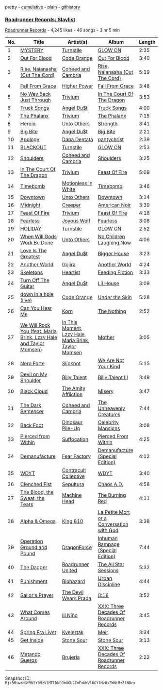 pretty - [cumulative](/playlists/cumulative/79vrB5Ei5Gk7BctdZesJJA.md) - [plain](/playlists/plain/79vrB5Ei5Gk7BctdZesJJA) - [githistory](https://github.githistory.xyz/mackorone/spotify-playlist-archive/blob/main/playlists/plain/79vrB5Ei5Gk7BctdZesJJA)

### [Roadrunner Records: Slaylist](https://open.spotify.com/playlist/79vrB5Ei5Gk7BctdZesJJA)

> 

[Roadrunner Records](https://open.spotify.com/user/roadrunnerrecords) - 4,245 likes - 46 songs - 3 hr 5 min

| No. | Title | Artist(s) | Album | Length |
|---|---|---|---|---|
| 1 | [MYSTERY](https://open.spotify.com/track/5iXnD2VizcAbErpkcuNQ6I) | [Turnstile](https://open.spotify.com/artist/2qnpHrOzdmOo1S4ox3j17x) | [GLOW ON](https://open.spotify.com/album/2NrYPcMmQBlbBxopc2XlzS) | 2:35 |
| 2 | [Out For Blood](https://open.spotify.com/track/3Lq6gNTGCu9SOChMq8ZZfY) | [Code Orange](https://open.spotify.com/artist/6qtECqesbU29iftyeWmldK) | [Out For Blood](https://open.spotify.com/album/3x5nuvzBBCBsORW1Jrl0ZT) | 3:40 |
| 3 | [Rise, Naianasha \(Cut The Cord\)](https://open.spotify.com/track/1wjRnRqstnMDmO3CbOL6AL) | [Coheed and Cambria](https://open.spotify.com/artist/3utxjLheHaVEd9bPjQRsy8) | [Rise, Naianasha \(Cut The Cord\)](https://open.spotify.com/album/2zGZlGvfC5yrZO6YXhIF8p) | 5:19 |
| 4 | [Fall From Grace](https://open.spotify.com/track/5MIHYD2WUOjCNkqOzB7Vi0) | [Higher Power](https://open.spotify.com/artist/6yv0Vd63iiAaW4665Cs9vT) | [Fall From Grace](https://open.spotify.com/album/5hdLUzCRY0TJ9tEzVWtjuG) | 3:48 |
| 5 | [No Way Back Just Through](https://open.spotify.com/track/1JQaVRvmmInKm7WG0H6FDK) | [Trivium](https://open.spotify.com/artist/278ZYwGhdK6QTzE3MFePnP) | [In The Court Of The Dragon](https://open.spotify.com/album/0mrtkWYrUzTuFwyiiQPdQs) | 3:53 |
| 6 | [Truck Songs](https://open.spotify.com/track/44jxWjjs75MIzZJFVDdGrO) | [Angel Du$t](https://open.spotify.com/artist/2ynylCO9SRPTKjgNEH0Y2a) | [Truck Songs](https://open.spotify.com/album/4P65HHtKkH46q5YuYWq9ck) | 4:00 |
| 7 | [The Phalanx](https://open.spotify.com/track/6aXZwKM6C2aNVZiMpf0AMh) | [Trivium](https://open.spotify.com/artist/278ZYwGhdK6QTzE3MFePnP) | [The Phalanx](https://open.spotify.com/album/3AYR093HV8sXPrCjWHKzrf) | 7:15 |
| 8 | [Heroin](https://open.spotify.com/track/7MaP6xY4sG6aOTImzoQW1f) | [Unto Others](https://open.spotify.com/artist/1W5khHrkcznsyChxwIBfAI) | [Strength](https://open.spotify.com/album/03By4D4AeAw1KPlfFt76yA) | 3:41 |
| 9 | [Big Bite](https://open.spotify.com/track/16ThVjXmR8yTDihJ5g70r4) | [Angel Du$t](https://open.spotify.com/artist/2ynylCO9SRPTKjgNEH0Y2a) | [Big Bite](https://open.spotify.com/album/0TCf57rej2wShcUzX91XOK) | 2:21 |
| 10 | [Apology](https://open.spotify.com/track/0X27iVkN6LkAqpX0J6zqoh) | [Dana Dentata](https://open.spotify.com/artist/1QiXZr91PL7BG5jT7j14uB) | [pantychrist](https://open.spotify.com/album/0Gji77UOi0Y8AD2x4aeCbi) | 2:39 |
| 11 | [BLACKOUT](https://open.spotify.com/track/0bGImSqDB2ebdeoCidUC8o) | [Turnstile](https://open.spotify.com/artist/2qnpHrOzdmOo1S4ox3j17x) | [GLOW ON](https://open.spotify.com/album/2NrYPcMmQBlbBxopc2XlzS) | 2:53 |
| 12 | [Shoulders](https://open.spotify.com/track/4o7yTUS7EFgYOcFDyN8U27) | [Coheed and Cambria](https://open.spotify.com/artist/3utxjLheHaVEd9bPjQRsy8) | [Shoulders](https://open.spotify.com/album/1foAheWx5434SZa2TxIkxO) | 3:25 |
| 13 | [In The Court Of The Dragon](https://open.spotify.com/track/40iyvp3T5mgHhTRefrTVFR) | [Trivium](https://open.spotify.com/artist/278ZYwGhdK6QTzE3MFePnP) | [Feast Of Fire](https://open.spotify.com/album/0Wv1dffJbn76Vsh4CWeoOq) | 5:09 |
| 14 | [Timebomb](https://open.spotify.com/track/3Mol9yc6kEdpu8lKEvsune) | [Motionless In White](https://open.spotify.com/artist/6MwPCCR936cYfM1dLsGVnl) | [Timebomb](https://open.spotify.com/album/0QaS7rHAPOIE3P0zaB99Xu) | 3:46 |
| 15 | [Downtown](https://open.spotify.com/track/7nZtasMoMDj5jOmLaG0GjJ) | [Unto Others](https://open.spotify.com/artist/1W5khHrkcznsyChxwIBfAI) | [Downtown](https://open.spotify.com/album/7FMazZdrzvNM2NsKSqi6Lg) | 3:14 |
| 16 | [Midnight](https://open.spotify.com/track/63VSTHGYmrg7QSExdSRxKI) | [Creeper](https://open.spotify.com/artist/0nV7SiEIVtPLTSJ6NwWDGj) | [American Noir](https://open.spotify.com/album/4ddTgrLBjiaQbjcDeWtrUg) | 3:39 |
| 17 | [Feast Of Fire](https://open.spotify.com/track/4iJg7QdhqLHwfYOmYHqU9z) | [Trivium](https://open.spotify.com/artist/278ZYwGhdK6QTzE3MFePnP) | [Feast Of Fire](https://open.spotify.com/album/0Wv1dffJbn76Vsh4CWeoOq) | 4:18 |
| 18 | [Fearless](https://open.spotify.com/track/7mvfSh2FqzHBv2uoLgoHME) | [Joyous Wolf](https://open.spotify.com/artist/48vfT7i3EmuNEDAVRhzxpp) | [Fearless](https://open.spotify.com/album/07JymTZmXvEZnX1eknGIOq) | 3:08 |
| 19 | [HOLIDAY](https://open.spotify.com/track/1dB0NylVkpjdOe8DiekIs7) | [Turnstile](https://open.spotify.com/artist/2qnpHrOzdmOo1S4ox3j17x) | [GLOW ON](https://open.spotify.com/album/2NrYPcMmQBlbBxopc2XlzS) | 2:52 |
| 20 | [When Will Gods Work Be Done](https://open.spotify.com/track/4pHqgv6TAoIdjJY49JLaIa) | [Unto Others](https://open.spotify.com/artist/1W5khHrkcznsyChxwIBfAI) | [No Children Laughing Now](https://open.spotify.com/album/3LoGoQI6yZEXGrJ8styDvZ) | 4:06 |
| 21 | [Love Is The Greatest](https://open.spotify.com/track/70KGBOSIqfvrLwAagwXMEa) | [Angel Du$t](https://open.spotify.com/artist/2ynylCO9SRPTKjgNEH0Y2a) | [Bigger House](https://open.spotify.com/album/3M53cSxzAfidJd8SkA1tf5) | 3:23 |
| 22 | [Another World](https://open.spotify.com/track/5hsq03E3do2gWhyOVV2Api) | [Gojira](https://open.spotify.com/artist/0GDGKpJFhVpcjIGF8N6Ewt) | [Another World](https://open.spotify.com/album/4tyLNMywFElpCHVQUZVWVa) | 4:24 |
| 23 | [Skeletons](https://open.spotify.com/track/0Kxo5gRKRJTsZdoBZW2a5L) | [Heartist](https://open.spotify.com/artist/3ewd1UqC9cTejovPED15BS) | [Feeding Fiction](https://open.spotify.com/album/35UcF0fsrd9r3EJElSMG7Q) | 3:33 |
| 24 | [Turn Off The Guitar](https://open.spotify.com/track/5GyD1xmgMg02yLift5Z1BA) | [Angel Du$t](https://open.spotify.com/artist/2ynylCO9SRPTKjgNEH0Y2a) | [Lil House](https://open.spotify.com/album/3ScexrVTPWJiGP8rCAGccD) | 3:09 |
| 25 | [down in a hole \(live\)](https://open.spotify.com/track/7s9GlBRfncOqT8hIe8iepG) | [Code Orange](https://open.spotify.com/artist/6qtECqesbU29iftyeWmldK) | [Under the Skin](https://open.spotify.com/album/3NJLWqAZbcrasaV3aQFQlH) | 5:28 |
| 26 | [Can You Hear Me](https://open.spotify.com/track/5VXeawVov6ikGAaT0If8n9) | [Korn](https://open.spotify.com/artist/3RNrq3jvMZxD9ZyoOZbQOD) | [The Nothing](https://open.spotify.com/album/6mWsWVsfWpoZ2d6uxm1ND1) | 2:52 |
| 27 | [We Will Rock You \(feat\. Maria Brink, Lzzy Hale and Taylor Momsen\)](https://open.spotify.com/track/3ltS4rlFrCYkdQqGzVjXBi) | [In This Moment](https://open.spotify.com/artist/6tbLPxj1uQ6vsRQZI2YFCT), [Lzzy Hale](https://open.spotify.com/artist/3Nbau9SoiH72jmJdUTqjOY), [Maria Brink](https://open.spotify.com/artist/6W8xq7TXME3WXP7c7LMWBR), [Taylor Momsen](https://open.spotify.com/artist/31Wr64NZlSHgS0Gz6yoCr5) | [Mother](https://open.spotify.com/album/28IlwCwIt69Xh627BwUC8F) | 3:05 |
| 28 | [Nero Forte](https://open.spotify.com/track/56fiFTRrSiHHH3gBeaTg2P) | [Slipknot](https://open.spotify.com/artist/05fG473iIaoy82BF1aGhL8) | [We Are Not Your Kind](https://open.spotify.com/album/754RY5WpZ2LTUZsk8kDBju) | 5:15 |
| 29 | [Devil on My Shoulder](https://open.spotify.com/track/0qWizYBHEHpanTbr95NDq0) | [Billy Talent](https://open.spotify.com/artist/08yf5A2nS4XEeNvabDXqyg) | [Billy Talent III](https://open.spotify.com/album/3E86heHd3LiI6h4tSN608g) | 3:49 |
| 30 | [Black Cloud](https://open.spotify.com/track/1WOpN2e3zJgAHIGsJczKVr) | [The Amity Affliction](https://open.spotify.com/artist/6kNKUYGn6VNGsRoXmyoDPK) | [Misery](https://open.spotify.com/album/5AtTKLErRJPLZAOfPabe7m) | 3:47 |
| 31 | [The Dark Sentencer](https://open.spotify.com/track/0mP3O68nZjScrbgiD9UilH) | [Coheed and Cambria](https://open.spotify.com/artist/3utxjLheHaVEd9bPjQRsy8) | [The Unheavenly Creatures](https://open.spotify.com/album/42S0lDJT9wHKCVaMGgqKdm) | 7:44 |
| 32 | [Back Foot](https://open.spotify.com/track/6geuGKb1jKb6TV8sGE5eaC) | [Dinosaur Pile\-Up](https://open.spotify.com/artist/4MQsNhP9u10g1xuxaJBF0S) | [Celebrity Mansions](https://open.spotify.com/album/3sWXuwJFtO7LkD4FPrJSFu) | 3:08 |
| 33 | [Pierced from Within](https://open.spotify.com/track/6Z2McHf57ikVCiAkWvicg1) | [Suffocation](https://open.spotify.com/artist/4ItRDIouodpnW6nm4TYDk1) | [Pierced From Within](https://open.spotify.com/album/3DkYd4sSQypuGcrsw2sU5K) | 4:25 |
| 34 | [Demanufacture](https://open.spotify.com/track/2f7IhxfM0yLSqGOPyzlYvi) | [Fear Factory](https://open.spotify.com/artist/74Hj7BmnUXyx2udrIEIKwX) | [Demanufacture \(Special Edition\)](https://open.spotify.com/album/6GPHWrMQG5Ns8O3aQKMro2) | 4:12 |
| 35 | [WDYT](https://open.spotify.com/track/3Ka3b6jgY9XH6SrcUzOCjn) | [Contracult Collective](https://open.spotify.com/artist/6bIdpjyGpps6a0CJT4hTGW) | [WDYT](https://open.spotify.com/album/56YLXWml8fCbCG65Za9VOC) | 3:40 |
| 36 | [Clenched Fist](https://open.spotify.com/track/5PwU47IWk07Ft9Pjn2Sfuy) | [Sepultura](https://open.spotify.com/artist/6JW8wliOEwaDZ231ZY7cf4) | [Chaos A.D.](https://open.spotify.com/album/5r4qa5AIQUVypFRXQzjaiu) | 4:58 |
| 37 | [The Blood, the Sweat, the Tears](https://open.spotify.com/track/2zETdkc5Wm23NLHEWDillV) | [Machine Head](https://open.spotify.com/artist/0lVlNsuGaOr9vMHCZIAKMt) | [The Burning Red](https://open.spotify.com/album/3hOfgUH1xNzCeJgANjO5dA) | 4:11 |
| 38 | [Alpha & Omega](https://open.spotify.com/track/1U34Xs9Wf0sHbEpvMGzwBv) | [King 810](https://open.spotify.com/artist/4LBpvfFaQzQKJU1GUVPniC) | [La Petite Mort or a Conversation with God](https://open.spotify.com/album/0qK7yDmK5eACwy7RuwhGo2) | 3:38 |
| 39 | [Operation Ground and Pound](https://open.spotify.com/track/63qPlpT3S35NXJtiLTxkxY) | [DragonForce](https://open.spotify.com/artist/2pH3wEn4eYlMMIIQyKPbVR) | [Inhuman Rampage \(Special Edition\)](https://open.spotify.com/album/28YBgZU6HDhnkf6ZZXbY3y) | 7:44 |
| 40 | [The Dagger](https://open.spotify.com/track/06RQguo4vybrXooUewSSuA) | [Roadrunner United](https://open.spotify.com/artist/3sURANr03JD4V9tRA8fChy) | [The All Star Sessions](https://open.spotify.com/album/3w3HyqvtsWnnYwvl0xsvv1) | 5:32 |
| 41 | [Punishment](https://open.spotify.com/track/3eI2C0gohXlg4AsavdYSiz) | [Biohazard](https://open.spotify.com/artist/3nhxXtHwC2TookQyqQlFK1) | [Urban Discipline](https://open.spotify.com/album/4ZtfEq2ES0vRMUY5shqDws) | 4:44 |
| 42 | [Sailor's Prayer](https://open.spotify.com/track/5VA764n0ot5CmvaUHdJrJK) | [The Devil Wears Prada](https://open.spotify.com/artist/0NbQe5CNgh4YApOCDuHSjb) | [8:18](https://open.spotify.com/album/4LCYe1Ummf9H2qRRcsH9qj) | 3:52 |
| 43 | [What Comes Around](https://open.spotify.com/track/2bJ1JLN0o30pEHnwdPdbd7) | [Ill Niño](https://open.spotify.com/artist/1xJ6l1VXgGuyZ0uhu27caF) | [XXX: Three Decades Of Roadrunner Records](https://open.spotify.com/album/3C6jILLr5iuUUHUYPwBDCd) | 3:45 |
| 44 | [Spring Fra Livet](https://open.spotify.com/track/7lzprKou9yZPeU3kgm3Y14) | [Kvelertak](https://open.spotify.com/artist/0VE0GTaTSeeGSzrQpLmeb9) | [Meir](https://open.spotify.com/album/5PAjZGAD8j0XZANLxJWulb) | 3:34 |
| 45 | [Get Inside](https://open.spotify.com/track/2hX2v0U5lKSlxVxnesLEak) | [Stone Sour](https://open.spotify.com/artist/49qiE8dj4JuNdpYGRPdKbF) | [Stone Sour](https://open.spotify.com/album/1zxVmbhE7PevJT8Z6w6upn) | 3:13 |
| 46 | [Matando Gueros](https://open.spotify.com/track/5M5in7u53TvK4YbymDmkie) | [Brujeria](https://open.spotify.com/artist/1VV61UepOgsPiOjljK6mBY) | [XXX: Three Decades Of Roadrunner Records](https://open.spotify.com/album/3C6jILLr5iuUUHUYPwBDCd) | 2:22 |

Snapshot ID: `Mjk3MiwzNGY5N2Y0MzVlMTlkNDJmOGU2ZmExNWVlOGY1MzUxZWNiMzZlNDcx`

